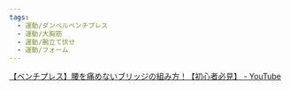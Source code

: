 ```yaml
---
tags:
  - 運動/ダンベルベンチプレス
  - 運動/大胸筋
  - 運動/腕立て伏せ
  - 運動/フォーム
---
```

[【ベンチプレス】腰を痛めないブリッジの組み方！【初心者必見】 - YouTube](https://www.youtube.com/watch?v=kfTV5_vABvs&t=8s)
